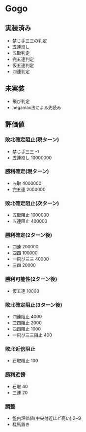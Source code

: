 # Gogo

## 実装済み

+ 禁じ手三三の判定
+ 五連崩し
+ 五取判定
+ 完五連判定
+ 仮五連判定
+ 四連判定

## 未実装

+ 飛び判定
+ negamax法による先読み

## 評価値


### 敗北確定阻止(現ターン)
+ 禁じ手三三 -1
+ 五連崩し 10000000

### 勝利確定(現ターン)
+ 五取 4000000
+ 完五連 2000000

### 敗北確定阻止(次ターン)
+ 五取阻止 1000000
+ 五連阻止 400000

### 勝利確定(2ターン後)
+ 四連 200000
+ 四四 100000
+ 一飛び三三 40000
+ 三四 20000

### 勝利可能性(2ターン後)
+ 仮五連 10000

### 敗北確定阻止(3ターン後)
+ 四連阻止 4000
+ 三四阻止 2000
+ 四四阻止 1000
+ 一飛び三三阻止 400

### 敗北近傍阻止
+ 石取阻止 100

### 勝利近傍
+ 石取 40
+ 三連 20

### 調整
+ 盤内評価値(中央付近ほど高い) 2~9
+ 桂馬置き

